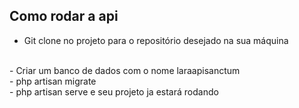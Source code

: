 ## Como rodar a api
- Git clone no projeto para o repositório desejado na sua máquina
<br>
- Criar um banco de dados com o nome laraapisanctum
<br>
- php artisan migrate
<br>
- php artisan serve e seu projeto ja estará rodando
<br>
